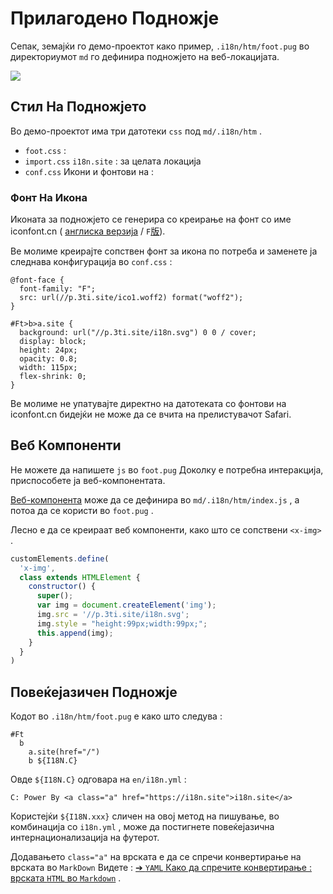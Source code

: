 # Прилагодено Подножје

Сепак, земајќи го демо-проектот како пример, `.i18n/htm/foot.pug` во директориумот `md` го дефинира подножјето на веб-локацијата.

![](https://p.3ti.site/1721286077.avif)

## Стил На Подножјето

Во демо-проектот има три датотеки `css` под `md/.i18n/htm` .

* `foot.css` :
* `import.css` `i18n.site` : за целата локација
* `conf.css` Икони и фонтови на :

### Фонт На Икона

Иконата за подножјето се генерира со креирање на фонт со име iconfont.cn ( [англиска верзија](https://www.iconfont.cn/?lang=en-us) / `F`[版](https://www.iconfont.cn/?lang=zh)).

Ве молиме креирајте сопствен фонт за икона по потреба и заменете ја следнава конфигурација во `conf.css` :

```
@font-face {
  font-family: "F";
  src: url(//p.3ti.site/ico1.woff2) format("woff2");
}

#Ft>b>a.site {
  background: url("//p.3ti.site/i18n.svg") 0 0 / cover;
  display: block;
  height: 24px;
  opacity: 0.8;
  width: 115px;
  flex-shrink: 0;
}
```

Ве молиме не упатувајте директно на датотеката со фонтови на iconfont.cn бидејќи не може да се вчита на прелистувачот Safari.

## Веб Компоненти

Не можете да напишете `js` во `foot.pug` Доколку е потребна интеракција, приспособете ја веб-компонентата.

[Веб-компонента](https://www.freecodecamp.org/news/build-your-first-web-component/) може да се дефинира во `md/.i18n/htm/index.js` , а потоа да се користи во `foot.pug` .

Лесно е да се креираат веб компоненти, како што се сопствени `<x-img>` .

```js
customElements.define(
  'x-img',
  class extends HTMLElement {
    constructor() {
      super();
      var img = document.createElement('img');
      img.src = '//p.3ti.site/i18n.svg';
      img.style = "height:99px;width:99px;";
      this.append(img);
    }
  }
)
```

## Повеќејазичен Подножје

Кодот во `.i18n/htm/foot.pug` е како што следува :

```
#Ft
  b
    a.site(href="/")
    b ${I18N.C}
```

Овде `${I18N.C}` одговара на `en/i18n.yml` :

```
C: Power By <a class="a" href="https://i18n.site">i18n.site</a>
```

Користејќи `${I18N.xxx}` сличен на овој метод на пишување, во комбинација со `i18n.yml` , може да постигнете повеќејазична интернационализација на футерот.

Додавањето `class="a"` на врската е да се спречи конвертирање на врската во `MarkDown` Видете :
 [➔ `YAML` Како да спречите конвертирање : врската `HTML` во `Markdown`](/i18/qa#H2) .